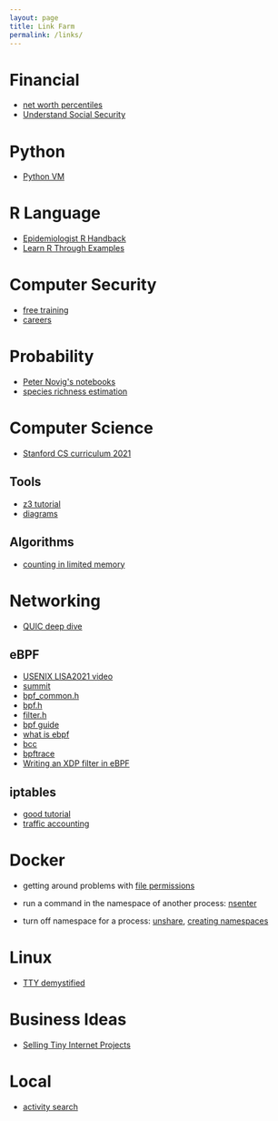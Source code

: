 ```yaml
---
layout: page
title: Link Farm
permalink: /links/
---
```


# Financial
- [net worth percentiles](https://dqydj.com/net-worth-by-age-calculator-united-states/)
- [Understand Social Security](https://ssa.tools/)

# Python
- [Python VM](https://blog.holbertonschool.com/hack-the-virtual-memory-python-bytes/)

# R Language
- [Epidemiologist R Handback](https://epirhandbook.com/index.html)
- [Learn R Through Examples](https://gexijin.github.io/learnR/index.html)

# Computer Security
- [free training](https://www.opensecuritytraining.info/Welcome.html)
- [careers](https://trailofbits.github.io/ctf/intro/careers.html)


# Probability
- [Peter Novig's notebooks](https://github.com/norvig/pytudes/blob/main/ipynb/Probability.ipynb)
- [species richness estimation](https://math.stackexchange.com/questions/242607/estimate-number-of-distinct-items)

# Computer Science
- [Stanford CS curriculum 2021](https://docs.google.com/spreadsheets/d/1zfw8nPvJeewxcFUBpKUKmAVE8PjnJI7H0CKimdQXxr0/htmlview)

## Tools
- [z3 tutorial](https://colab.research.google.com/github/philzook58/z3_tutorial/blob/master/Z3%20Tutorial.ipynb#scrollTo=IScJbslMmWBK)
- [diagrams](https://news.ycombinator.com/item?id=26940593)

## Algorithms
- [counting in limited memory](http://highscalability.com/blog/2012/4/5/big-data-counting-how-to-count-a-billion-distinct-objects-us.html)


# Networking

- [QUIC deep dive](https://blog.cloudflare.com/last-call-for-quic/)

## eBPF
- [USENIX LISA2021 video](http://www.brendangregg.com/blog/2021-06-15/bpf-internals.html)
- [summit](https://events.static.linuxfound.org/sites/events/files/slides/bpf_collabsummit_2015feb20.pdf)
- [bpf_common.h](https://github.com/torvalds/linux/tree/master/include/uapi/linux/bpf_common.h)
- [bpf.h](https://github.com/torvalds/linux/tree/master/include/uapi/linux/bpf.h)
- [filter.h](https://github.com/torvalds/linux/tree/master/include/uapi/linux/filter.h)
- [bpf guide](https://docs.cilium.io/en/v1.9/bpf/#bpf-guide)
- [what is ebpf](https://ebpf.io/what-is-ebpf)
- [bcc](https://github.com/iovisor/bcc)
- [bpftrace](https://github.com/iovisor/bpftrace)
- [Writing an XDP filter in eBPF](https://duo.com/labs/tech-notes/writing-an-xdp-network-filter-with-ebpf)


## iptables
- [good tutorial](https://iximiuz.com/en/posts/laymans-iptables-101/)
- [traffic accounting](https://catonmat.net/traffic-accounting-with-iptables)

# Docker
- getting around problems with [file permissions](https://blog.gougousis.net/file-permissions-the-painful-side-of-docker/)

- run a command in the namespace of another process: [nsenter](https://www.man7.org/linux/man-pages/man1/nsenter.1.html)
- turn off namespace for a process: [unshare](https://www.man7.org/linux/man-pages/man1/unshare.1.html), [creating namespaces](https://www.linuxnix.com/creating-namespaces-in-linux-using-unshare/)


# Linux
- [TTY demystified](https://linusakesson.net/programming/tty/index.php)


# Business Ideas
- [Selling Tiny Internet Projects](https://tinyprojects.dev/posts/selling_tiny_internet_projects_for_fun_and_profit)

# Local
- [activity search](https://anc.apm.activecommunities.com/howardcounty/activity/search?onlineSiteId=0&activity_select_param=2&activity_category_ids=16&activity_other_category_ids=1&viewMode=list)
